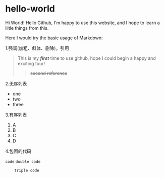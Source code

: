 # hello-world

Hi World!
Hello Github, I'm happy to use this website, and I hope to learn a liitle things from this.

Here I would try the basic usage of Markdown:

1.强调(加粗、斜体、删除)，引用
>This is my ***first*** time to use github, hope I could begin a happy and exciting tour!
>>~~second reference~~

2.无序列表
- one
- two
- three

3.有序列表
1. A
2. B
3. C
4. D

4.包围的代码 

`code`
``double code``
```python
    triple code
```
